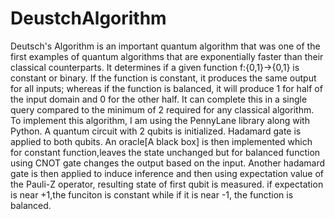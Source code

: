# DeustchAlgorithm
Deutsch's Algorithm is an important quantum algorithm that was one of the first examples of quantum algorithms that are exponentially faster than their classical counterparts. It determines if a given function f:{0,1}->{0,1} is constant or binary. If the function is constant, it produces the same output for all inputs; whereas if the function is balanced, it will produce 1 for half of the input domain and 0 for the other half. It can complete this in a single query compared to the minimum of 2 required for any classical algorithm. To implement this algorithm, I am using the PennyLane library along with Python. A quantum circuit with 2 qubits is initialized. Hadamard gate is applied to both qubits. An oracle[A black box] is then implemented which for constant function,leaves the state unchanged but for balanced function using CNOT gate changes the output based on the input. Another hadamard gate is then applied to induce inference and then using expectation value of the Pauli-Z operator, resulting state of first qubit is measured. if expectation is near +1,the funciton is constant while if it is near -1, the function is balanced.
